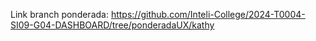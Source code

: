 Link branch ponderada: https://github.com/Inteli-College/2024-T0004-SI09-G04-DASHBOARD/tree/ponderadaUX/kathy 
